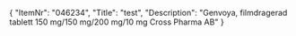 {
  "ItemNr": "046234",
  "Title": "test",
  "Description": "Genvoya, filmdragerad tablett 150 mg/150 mg/200 mg/10 mg Cross Pharma AB"
}
